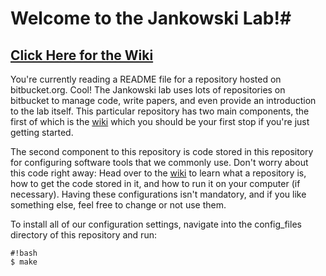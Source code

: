 # Welcome to the Jankowski Lab!#
## [Click Here for the Wiki](wiki/README.md) ##

You're currently reading a README file for a repository hosted on bitbucket.org.
Cool!
The Jankowski lab uses lots of repositories on bitbucket to manage code, write papers, and even provide an introduction to the lab itself.
This particular repository has two main components, the first of which is the [wiki](wiki/README.md) which you should be your first stop if you're just getting started.

The second component to this repository is code stored in this repository for configuring software tools that we commonly use.
Don't worry about this code right away: Head over to the [wiki](wiki/README.md) to learn what a repository is, how to get the code stored in it, and how to run it on your computer (if necessary).
Having these configurations isn't mandatory, and if you like something else, feel free to change or not use them.

To install all of our configuration settings, navigate into the config_files directory of this repository and run:

```
#!bash
$ make
```
